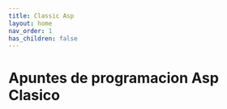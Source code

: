 ```yaml
---
title: Classic Asp
layout: home
nav_order: 1
has_children: false
---
```


# Apuntes de programacion Asp Clasico



